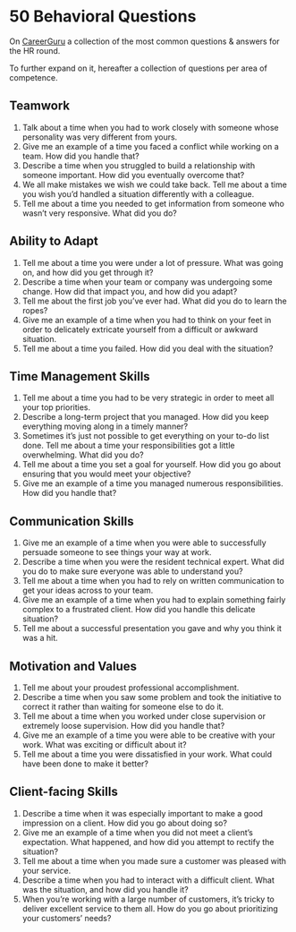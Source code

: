 # 50 Behavioral Questions
On [CareerGuru](https://career.guru99.com/how-to-answer-50-most-common-interview-questions/) a collection of the most common questions & answers for the HR round. 

To further expand on it, hereafter a collection of questions per area of competence.

## Teamwork
1. Talk about a time when you had to work closely with someone whose personality was very different from yours.
2. Give me an example of a time you faced a conflict while working on a team. How did you handle that? 
3. Describe a time when you struggled to build a relationship with someone important. How did you eventually overcome that?
4. We all make mistakes we wish we could take back. Tell me about a time you wish you’d handled a situation differently with a colleague.
5. Tell me about a time you needed to get information from someone who wasn’t very responsive. What did you do?

## Ability to Adapt
1. Tell me about a time you were under a lot of pressure. What was going on, and how did you get through it?
2. Describe a time when your team or company was undergoing some change. How did that impact you, and how did you adapt?
3. Tell me about the first job you’ve ever had. What did you do to learn the ropes?
4. Give me an example of a time when you had to think on your feet in order to delicately extricate yourself from a difficult or awkward situation.
5. Tell me about a time you failed. How did you deal with the situation?

## Time Management Skills
1. Tell me about a time you had to be very strategic in order to meet all your top priorities.
2. Describe a long-term project that you managed. How did you keep everything moving along in a timely manner?
3. Sometimes it’s just not possible to get everything on your to-do list done. Tell me about a time your responsibilities got a little overwhelming. What did you do?
4. Tell me about a time you set a goal for yourself. How did you go about ensuring that you would meet your objective?
5. Give me an example of a time you managed numerous responsibilities. How did you handle that?

## Communication Skills
1. Give me an example of a time when you were able to successfully persuade someone to see things your way at work.
2. Describe a time when you were the resident technical expert. What did you do to make sure everyone was able to understand you?
3. Tell me about a time when you had to rely on written communication to get your ideas across to your team.
4. Give me an example of a time when you had to explain something fairly complex to a frustrated client. How did you handle this delicate situation?
5. Tell me about a successful presentation you gave and why you think it was a hit.

## Motivation and Values
1. Tell me about your proudest professional accomplishment.
2. Describe a time when you saw some problem and took the initiative to correct it rather than waiting for someone else to do it.
3. Tell me about a time when you worked under close supervision or extremely loose supervision. How did you handle that?
4. Give me an example of a time you were able to be creative with your work. What was exciting or difficult about it?
5. Tell me about a time you were dissatisfied in your work. What could have been done to make it better?

## Client-facing Skills
1. Describe a time when it was especially important to make a good impression on a client. How did you go about doing so?
2. Give me an example of a time when you did not meet a client’s expectation. What happened, and how did you attempt to rectify the situation?
3. Tell me about a time when you made sure a customer was pleased with your service.
4. Describe a time when you had to interact with a difficult client. What was the situation, and how did you handle it?
5. When you’re working with a large number of customers, it’s tricky to deliver excellent service to them all. How do you go about prioritizing your customers’ needs?